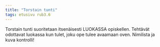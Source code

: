 ```yaml
---
title: "Torstain tunti"
tags: etusivu rub3.6
---
```


Torstain tunti suoritetaan itsenäisesti LUOKASSA opiskellen. Tehtävät odottavat luokassa kun tulet, joku ope tulee avaamaan oven. Nimilista ja kuva kontrolli!